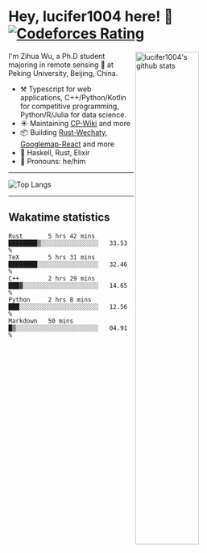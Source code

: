 # Hey, lucifer1004 here! :wave: [![Codeforces Rating](https://cfrating.ihcr.top/?user=lucifer1004&style=flat-square)](https://codeforces.com/profile/lucifer1004)

<img width="50%" align="right" alt="lucifer1004's github stats" src="https://github-readme-stats.vercel.app/api?username=lucifer1004&show_icons=true">

I'm Zihua Wu, a Ph.D student majoring in remote sensing :satellite: at Peking University, Beijing, China.

- :hammer_and_pick: Typescript for web applications, C++/Python/Kotlin for competitive programming, Python/R/Julia for data science.
- :sunny: Maintaining [CP-Wiki](https://cp-wiki.vercel.app) and more 
- :package: Building [Rust-Wechaty](https://github.com/wechaty/rust-wechaty), [Googlemap-React](https://github.com/googlemap-react/googlemap-react) and more
- :seedling: Haskell, Rust, Elixir
- :man: Pronouns: he/him

---

![Top Langs](https://github-readme-stats.vercel.app/api/top-langs/?username=lucifer1004&layout=compact)

---

## Wakatime statistics

<!--START_SECTION:waka-->
```text
Rust       5 hrs 42 mins   ████████▒░░░░░░░░░░░░░░░░   33.53 % 
TeX        5 hrs 31 mins   ████████░░░░░░░░░░░░░░░░░   32.46 % 
C++        2 hrs 29 mins   ███▓░░░░░░░░░░░░░░░░░░░░░   14.65 % 
Python     2 hrs 8 mins    ███░░░░░░░░░░░░░░░░░░░░░░   12.56 % 
Markdown   50 mins         █▒░░░░░░░░░░░░░░░░░░░░░░░   04.91 % 
```
<!--END_SECTION:waka-->
